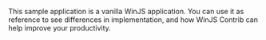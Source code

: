 This sample application is a vanilla WinJS application. You can use it as reference to see differences in implementation, and how WinJS Contrib can help improve your productivity.
